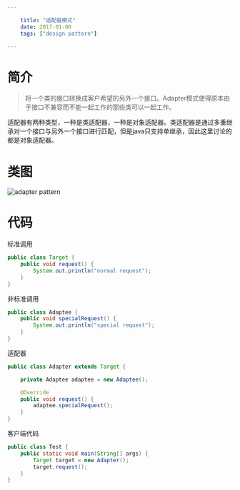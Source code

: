 ```yaml
---

    title: "适配器模式"
    date: 2017-01-08
    tags: ["design pattern"]

---
```


# 简介
> 将一个类的接口转换成客户希望的另外一个接口。Adapter模式使得原本由于接口不兼容而不能一起工作的那些类可以一起工作。  

适配器有两种类型，一种是类适配器，一种是对象适配器。类适配器是通过多重继承对一个接口与另外一个接口进行匹配，但是java只支持单继承，因此这里讨论的都是对象适配器。  
# 类图
![adapter pattern](/300px-ClassAdapter.png)
# 代码
标准调用
```java
public class Target {
    public void request() {
        System.out.println("normal request");
    }
}
```

非标准调用
```java
public class Adaptee {
    public void specialRequest() {
        System.out.println("special request");
    }
}
```

适配器
```java
public class Adapter extends Target {

    private Adaptee adaptee = new Adaptee();

    @Override
    public void request() {
        adaptee.specialRequest();
    }
}
```

客户端代码
```java
public class Test {
    public static void main(String[] args) {
        Target target = new Adapter();
        target.request();
    }
}
```


